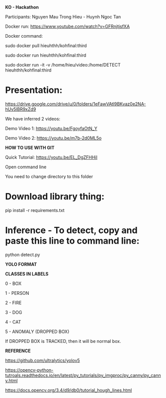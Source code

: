 **KO - Hackathon**

Participants:
Nguyen Mau Trong Hieu - Huynh Ngoc Tan

Docker run:
https://www.youtube.com/watch?v=GFRnjtjsfXA

Docker command:

sudo docker pull hieuhthh/kohfinal:third

sudo docker run hieuhthh/kohfinal:third

sudo docker run -it -v /home/hieu/video:/home/DETECT hieuhthh/kohfinal:third

# Presentation:
https://drive.google.com/drive/u/0/folders/1eFawVAtl9BKvaz0e2NA-hUv5lBR9xZd9

We have inferred 2 videos:

Demo Video 1:
https://youtu.be/FgoyfaOtN_Y

Demo Video 2:
https://youtu.be/m7b-2d0ML5o

**HOW TO USE WITH GIT**

Quick Tutorial: https://youtu.be/EL_DgZFHHiI

Open command line

You need to change directory to this folder 

# Download library thing:

pip install -r requirements.txt

# Inference - To detect, copy and paste this line to command line:

python detect.py

**YOLO FORMAT**

**CLASSES IN LABELS**

0 - BOX

1 - PERSON

2 - FIRE

3 - DOG

4 - CAT

5 - ANOMALY (DROPPED BOX)

If DROPPED BOX is TRACKED, then it will be normal box.

**REFERENCE**

https://github.com/ultralytics/yolov5

https://opencv-python-tutroals.readthedocs.io/en/latest/py_tutorials/py_imgproc/py_canny/py_canny.html

https://docs.opencv.org/3.4/d9/db0/tutorial_hough_lines.html
